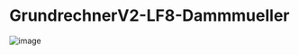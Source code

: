 # GrundrechnerV2-LF8-Dammmueller
![image](https://user-images.githubusercontent.com/77357735/163830596-b77b64a8-95ca-4a70-baa7-962785da2ac5.png)
